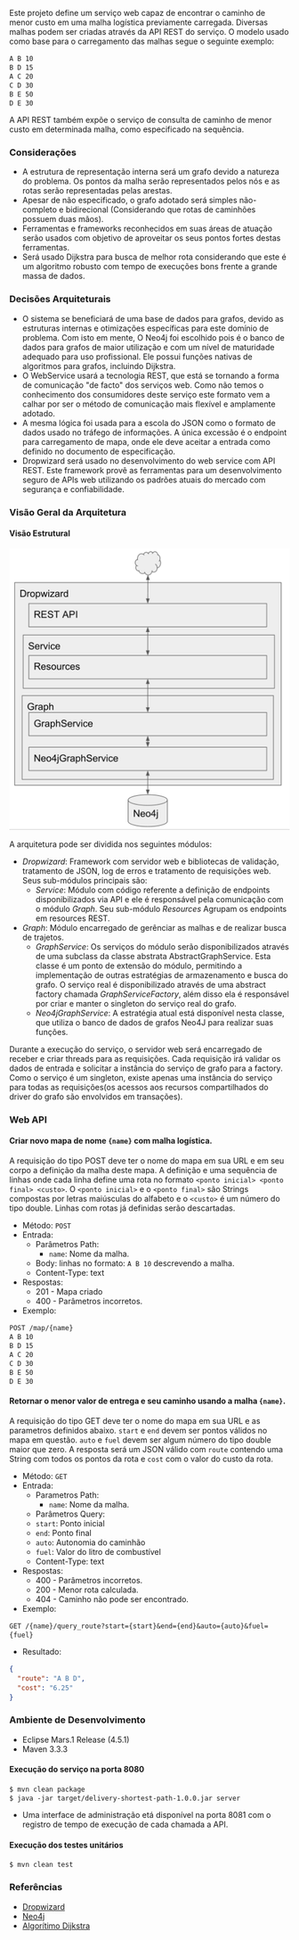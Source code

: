 Este projeto define um serviço web capaz de encontrar o caminho de menor custo em uma malha logística previamente carregada. Diversas malhas podem ser criadas através da API REST do serviço. O modelo usado como base para o carregamento das malhas segue o seguinte exemplo:

```
A B 10
B D 15
A C 20
C D 30
B E 50
D E 30
```

A API REST também expõe o serviço de consulta de caminho de menor custo em determinada malha, como especificado na sequência. 

### Considerações

- A estrutura de representação interna será um grafo devido a natureza do problema. Os pontos da malha serão representados pelos nós e as rotas serão representadas pelas arestas. 
- Apesar de não especificado, o grafo adotado será simples não-completo e bidirecional (Considerando que rotas de caminhões possuem duas mãos).
- Ferramentas e frameworks reconhecidos em suas áreas de atuação serão usados com objetivo de aproveitar os seus pontos fortes destas ferramentas.
- Será usado Dijkstra para busca de melhor rota considerando que este é um algoritmo robusto com tempo de execuções bons frente a grande massa de dados.

### Decisões Arquiteturais

- O sistema se beneficiará de uma base de dados para grafos, devido as estruturas internas e otimizações específicas para este domínio de problema. Com isto em mente, O Neo4j foi escolhido pois é o banco de dados para grafos de maior utilização e com um nível de maturidade adequado para uso profissional. Ele possui funções nativas de algoritmos para grafos, incluindo Dijkstra.
- O WebService usará a tecnologia REST, que está se tornando a forma de comunicação "de facto" dos serviços web. Como não temos o conhecimento dos consumidores deste serviço este formato vem a calhar por ser o método de comunicação mais flexível e amplamente adotado.
- A mesma lógica foi usada para a escola do JSON como o formato de dados usado no tráfego de informações. A única excessão é o endpoint para carregamento de mapa, onde ele deve aceitar a entrada como definido no documento de especificação.
- Dropwizard será usado no desenvolvimento do web service com API REST. Este framework provê as ferramentas para um desenvolvimento seguro de APIs web utilizando os padrões atuais do mercado com segurança e confiabilidade.

### Visão Geral da Arquitetura

#### Visão Estrutural

![Visão estrutural da Arquitetura](https://github.com/jamerson/delivery-shortest-path/blob/master/extras/arch.png)

A arquitetura pode ser dividida nos seguintes módulos:
- *Dropwizard*: Framework com servidor web e bibliotecas de validação, tratamento de JSON, log de erros e tratamento de requisições web. Seus sub-módulos principais são:
    - *Service*: Módulo com código referente a definição de endpoints disponibilizados via API e ele é responsável pela comunicação com o módulo *Graph*. Seu sub-módulo *Resources* Agrupam os endpoints em resources REST. 
- *Graph*: Módulo encarregado de gerênciar as malhas e de realizar busca de trajetos.
    - *GraphService*: Os serviços do módulo serão disponibilizados através de uma subclass da classe abstrata AbstractGraphService. Esta classe é um ponto de extensão do módulo, permitindo a implementação de outras estratégias de armazenamento e busca do grafo. O serviço real é disponibilizado através de uma abstract factory chamada *GraphServiceFactory*, além disso ela é responsável por criar e manter o singleton do serviço real do grafo.
    - *Neo4jGraphService*: A estratégia atual está disponível nesta classe, que utiliza o banco de dados de grafos Neo4J para realizar suas funções.

Durante a execução do serviço, o servidor web será encarregado de receber e criar threads para as requisições. Cada requisição irá validar os dados de entrada e solicitar a instância do serviço de grafo para a factory. Como o serviço é um singleton, existe apenas uma instância do serviço para todas as requisições(os acessos aos recursos compartilhados do driver do grafo são envolvidos em transações).

### Web API

#### Criar novo mapa de nome `{name}` com malha logística.
A requisição do tipo POST deve ter o nome do mapa em sua URL e em seu corpo a definição da malha deste mapa. A definição e uma sequência de linhas onde cada linha define uma rota no formato `<ponto inicial> <ponto final> <custo>`. O `<ponto inicial>` e o `<ponto final>` são Strings compostas por letras maiúsculas do alfabeto e o `<custo>` é um número do tipo double. Linhas com rotas já definidas serão descartadas. 

- Método: `POST`
- Entrada:
    - Parâmetros Path:
        - `name`: Nome da malha.
    - Body:
        linhas no formato: `A B 10` descrevendo a malha.
    - Content-Type: text
- Respostas:
    - 201 - Mapa criado
    - 400 - Parâmetros incorretos.
- Exemplo:
```
POST /map/{name}
A B 10
B D 15
A C 20
C D 30
B E 50
D E 30
```

#### Retornar o menor valor de entrega e seu caminho usando a malha `{name}`.
A requisição do tipo GET deve ter o nome do mapa em sua URL e as parametros definidos abaixo. `start` e `end` devem ser pontos válidos no mapa em questão. `auto` e `fuel` devem ser algum número do tipo double maior que zero. A resposta será um JSON válido com `route` contendo uma String com todos os pontos da rota e `cost` com o valor do custo da rota.
- Método: `GET`
- Entrada:
    - Parametros Path:
        - `name`: Nome da malha.
    - Parâmetros Query:
     - `start`: Ponto inicial
     - `end`: Ponto final
     - `auto`: Autonomia do caminhão
     - `fuel`: Valor do litro de combustível
    - Content-Type: text
- Respostas:
    - 400 - Parâmetros incorretos.
    - 200 - Menor rota calculada.
    - 404 - Caminho não pode ser encontrado.
- Exemplo:

```
GET /{name}/query_route?start={start}&end={end}&auto={auto}&fuel={fuel}
```

- Resultado:

```json
{
  "route": "A B D",
  "cost": "6.25"
}
```

### Ambiente de Desenvolvimento
- Eclipse Mars.1 Release (4.5.1)
- Maven 3.3.3

#### Execução do serviço na porta 8080
```
$ mvn clean package
$ java -jar target/delivery-shortest-path-1.0.0.jar server
```
- Uma interface de administração etá disponível na porta 8081 com o registro de tempo de execução de cada chamada a API.

#### Execução dos testes unitários
```
$ mvn clean test
```

### Referências

- [Dropwizard](http://www.dropwizard.io/0.9.2/docs/getting-started.html#getting-started)
- [Neo4j](https://github.com/neo4j/neo4j)
- [Algorítimo Dijkstra](https://en.wikipedia.org/wiki/Dijkstra%27s_algorithm)
